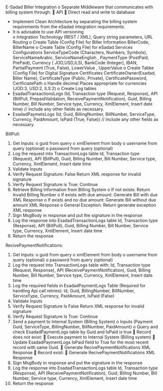 E-Sadad Biller Integration
o	Separate Middleware that communicates with billing system through:
  	API
  	Direct read and write to database
  -	Implement Clean Architecture by separating the billing system requirements from the eSadad integration requirements.
  -	It is advisable to use API versioning	
o	Integration Technology (REST / XML), Query string parameters, URL Routing 
o	Create Table (Config File) for Biller Information
BillerCode, BillerName
o	Create Table  (Config File) for eSadad Services Configurations
  ServiceTypeCode (Characters, Numbers, Symbols), ServiceNameArabic, ServiceNameEnglish , PaymentType (PostPaid, PrePaid), Currency ( JOD,USD,ILS), BankCode (Integer), IBAN, PartialPayment (True, False), LowerValue , UpperValue 
o	Create Tabke (Config File) for Digital Signature Certificates 
  CertificateOwner(Esadad, Biller Name), CertificateType (Public, Private), CertificatePassword, CertficiatePath
o	Handle decimal Places appropriate for currencies (JOD:3, USD:2, ILS:2)
o	Create Log tables 
  -	EsadadTransactionsLogs (Id, Transaction type (Request, Response), API (BillPull, PrepaidValidation, ReceivePaymentNotification), Guid, Billing Number, Bill Number, Service type, Currency, XmlElement, Insert date time) // include any other fields as necessary.
  -	EsadadPaymetsLogs (Id, Guid, BillingNumber, BillNumber, ServiceType, Currency, PaidAmount, IsPaid (True, False)) // include any other fields as necessary.

BillPull:
1.	Get Inputs:
  o	guid from query
  o	xmlElement from body
  o	username from query (optional)
  o	password from query (optional)
2.	Log the request into TransactionLogs table
  Id, Transaction type (Request), API (BillPull), Guid, Billing Number, Bill Number, Service type, Currency, XmlElement, Insert date time
3.	Validate Inputs
4.	Verify Request Signature: False
  Return XML response for invalid signature
5.	Verify Request Signature is True: Continue
6.	Retrieve Billing Information from Billing System
  o	If not exists: Return Invalid Billing Number
  o	If exists with due amount: Generate Bill with due XML Response
  o	If exists and no due amount: Generate Bill without due amount XML Response
  o	General Exception: Return generate exception XML response
7.	Sign MsgBody in response and put the signature in the response
8.	Log the response into EsadadTransactionLogs table
Id, Transaction type (Response), API (BillPull), Guid, Billing Number, Bill Number, Service type, Currency, XmlElement, Insert date time
9.	Return the response

RecivePaymentNotifications:
1.	Get Inputs:
  o	guid from query
  o	xmlElement from body
  o	username from query (optional)
  o	password from query (optional)
2.	Log the request into TransactionLogs table with:
  Id, Transaction type (Request, Response), API (ReceivePaymentNotification), Guid, Billing Number, Bill Number, Service type, Currency, XmlElement, Insert date time
3.	Log the required fields in EsadadPaymentLogs Table (Required for handling Api call retries):
  Id, Guid, BillingNumber, BillNumber, ServiceType, Currency, PaidAmount, IsPaid (False)
4.	Validate Inputs
5.	Verify Request Signature Is False
  Return XML response for invalid signature
6.	Verify Request Signature Is True: Continue
7.	Send a payment to Internal System (Billing System)
  o	Inputs (Payment Guid, ServiceType, BillingNumber, BillNumber, PaidAmount)
  o	Query and check EsadadPaymentLogs table by Guid and IsPaid is true
    	Record does not exist: 
      	Execute payment to Internal System (Billing system) 
      	Update EsadadPaymentLogs IsPaid field to True for the most recent record with same Guid.
      	Generate RecivePaymentNotifications XML Response
  	Record exist: 
    	Generate RecivePaymentNotifications XML Response
8.	Sign MsgBody in response and put the signature in the response
9.	Log the response into EsadadTransactionLogs table
  Id, Transaction type (Response), API (ReceivePaymentNotification), Guid, Billing Number, Bill Number, Service type, Currency, XmlElement, Insert date time
10.	Return the response


